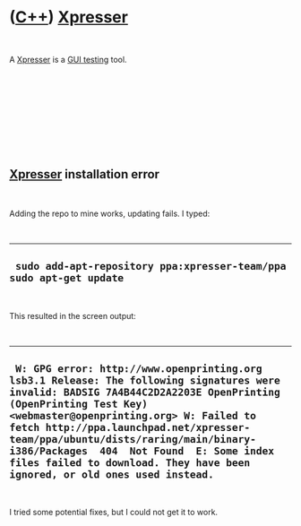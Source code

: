 
 

 

 

 

 

([C++](Cpp.md)) [Xpresser](CppXpresser.md)
============================================

 

A [Xpresser](CppXpresser.md) is a [GUI testing](CppGuiTest.md) tool.

 

 

 

 

 

[Xpresser](CppXpresser.md) installation error
----------------------------------------------

 

Adding the repo to mine works, updating fails. I typed:

 

  ----------------------------------------------------------------------
  ` sudo add-apt-repository ppa:xpresser-team/ppa sudo apt-get update`
  ----------------------------------------------------------------------

 

This resulted in the screen output:

 

  ----------------------------------------------------------------------------------------------------------------------------------------------------------------------------------------------------------------------------------------------------------------------------------------------------------------------------------------------------------------------------------------------------------------------
  ` W: GPG error: http://www.openprinting.org lsb3.1 Release: The following signatures were invalid: BADSIG 7A4B44C2D2A2203E OpenPrinting (OpenPrinting Test Key) <webmaster@openprinting.org> W: Failed to fetch http://ppa.launchpad.net/xpresser-team/ppa/ubuntu/dists/raring/main/binary-i386/Packages  404  Not Found  E: Some index files failed to download. They have been ignored, or old ones used instead.`
  ----------------------------------------------------------------------------------------------------------------------------------------------------------------------------------------------------------------------------------------------------------------------------------------------------------------------------------------------------------------------------------------------------------------------

 

I tried some potential fixes, but I could not get it to work.

 

 

 

 

 

 

